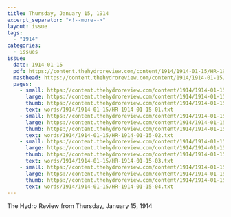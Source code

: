 ```yaml
---
title: Thursday, January 15, 1914
excerpt_separator: "<!--more-->"
layout: issue
tags:
  - "1914"
categories:
  - issues
issue:
  date: 1914-01-15
  pdf: https://content.thehydroreview.com/content/1914/1914-01-15/HR-1914-01-15.pdf
  masthead: https://content.thehydroreview.com/content/1914/1914-01-15/masthead/HR-1914-01-15.jpg
  pages:
    - small: https://content.thehydroreview.com/content/1914/1914-01-15/small/HR-1914-01-15-01.jpg
      large: https://content.thehydroreview.com/content/1914/1914-01-15/large/HR-1914-01-15-01.jpg
      thumb: https://content.thehydroreview.com/content/1914/1914-01-15/thumbnails/HR-1914-01-15-01.jpg
      text: words/1914/1914-01-15/HR-1914-01-15-01.txt
    - small: https://content.thehydroreview.com/content/1914/1914-01-15/small/HR-1914-01-15-02.jpg
      large: https://content.thehydroreview.com/content/1914/1914-01-15/large/HR-1914-01-15-02.jpg
      thumb: https://content.thehydroreview.com/content/1914/1914-01-15/thumbnails/HR-1914-01-15-02.jpg
      text: words/1914/1914-01-15/HR-1914-01-15-02.txt
    - small: https://content.thehydroreview.com/content/1914/1914-01-15/small/HR-1914-01-15-03.jpg
      large: https://content.thehydroreview.com/content/1914/1914-01-15/large/HR-1914-01-15-03.jpg
      thumb: https://content.thehydroreview.com/content/1914/1914-01-15/thumbnails/HR-1914-01-15-03.jpg
      text: words/1914/1914-01-15/HR-1914-01-15-03.txt
    - small: https://content.thehydroreview.com/content/1914/1914-01-15/small/HR-1914-01-15-04.jpg
      large: https://content.thehydroreview.com/content/1914/1914-01-15/large/HR-1914-01-15-04.jpg
      thumb: https://content.thehydroreview.com/content/1914/1914-01-15/thumbnails/HR-1914-01-15-04.jpg
      text: words/1914/1914-01-15/HR-1914-01-15-04.txt
---
```


The Hydro Review from Thursday, January 15, 1914

<!--more-->

